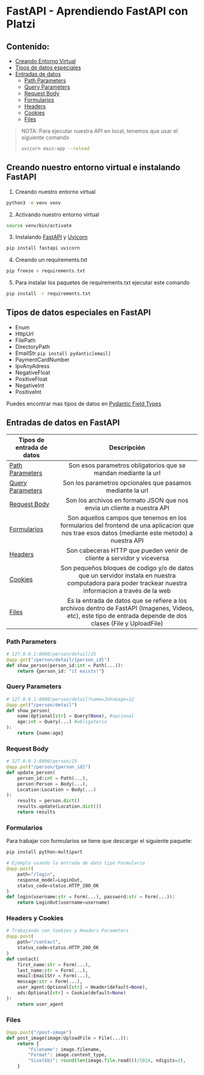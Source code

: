 # FastAPI - Aprendiendo FastAPI con Platzi
## Contenido:
* [Creando Entorno Virtual](#creando-nuestro-entorno-virtual-e-instalando-fastapi)
* [Tipos de datos especiales](#tipos-de-datos-especiales-en-fastapi)
* [Entradas de datos](#entradas-de-datos-en-fastapi)
    * [Path Parameters](#path-parameters)
    * [Query Parameters](#query-parameters)
    * [Request Body](#request-body)
    * [Formularios](#Formularios)
    * [Headers](#headers-y-cookies)
    * [Cookies](#headers-y-cookies)
    * [Files](#files)

>NOTA: Para ejecutar nuestra API en local, tenemos que usar el siguiente comando
>```sh
>uvicorn main:app --reload
>```

## Creando nuestro entorno virtual e instalando FastAPI
1. Creando nuestro entorno virtual
```sh
python3 -m venv venv
```
2. Activando nuestro entorno virtual
```sh
source venv/bin/activate
```
3. Instalando [FastAPI](https://fastapi.tiangolo.com/) y [Uvicorn](https://www.uvicorn.org/)
```sh
pip install fastapi uvicorn
```
4. Creando un requirements.txt
```sh
pip freeze > requirements.txt
```
5. Para instalar los paquetes de requirements.txt ejecutar este comando
```sh
pip install -r requirements.txt
```

## Tipos de datos especiales en FastAPI
* Enum
* HttpUrl
* FilePath
* DirectoryPath
* EmailStr `pip install pydantic[email]`
* PaymentCardNumber
* IpvAnyAdress
* NegativeFloat
* PositiveFloat
* NegativeInt
* PositiveInt

Puedes encontrar mas tipos de datos en [Pydantic Field Types](https://pydantic-docs.helpmanual.io/usage/types/#pydantic-types)


## Entradas de datos en FastAPI

|Tipos de entrada de datos| Descripción |
| ------------------ |:-------------:|
| [Path Parameters](#path-parameters)    |Son esos parametros obligatorios que se mandan mediante la url |
| [Query Parameters](#query-parameters)   |Son los parametros opcionales que pasamos mediante la url|
| [Request Body](#request-body)       |Son los archivos en formato JSON que nos envia un cliente a nuestra API|
| [Formularios](#Formularios)        |Son aquellos campos que tenemos en los formularios del frontend de una aplicacion que nos trae esos datos (mediante este metodo) a nuestra API|
| [Headers](#headers-y-cookies)            |Son cabeceras HTTP que pueden venir de cliente a servidor y viceversa|
| [Cookies](#headers-y-cookies)            |Son pequeños bloques de codigo y/o de datos que un servidor instala en nuestra computadora para poder trackear nuestra informacion a través de la web|
| [Files](#files)              |Es la entrada de datos que se refiere a los archivos dentro de FastAPI (Imagenes, Videos, etc), este tipo de entrada depende de dos clases (File y UploadFile)|

### Path Parameters
```python
# 127.0.0.1:8000/person/detail/25
@app.get("/person/detail/{person_id}")
def show_person(person_id:int = Path(...)): 
    return {person_id: "it exists!"}
```

### Query Parameters
```python
# 127.0.0.1:8000/person/detail?name=John&age=12
@app.get("/person/detail")
def show_person(
    name:Optional[str] = Query(None), #opcional
    age:int = Query(...) #obligatorio
):
    return {name:age}
```

### Request Body
```python
# 127.0.0.1:8000/person/25
@app.put("/person/{person_id}")
def update_person(
    person_id:int = Path(...),
    person:Person = Body(...),
    Location:Location = Body(...)
):
    results = person.dict()
    results.update(Location.dict())
    return results
```

### Formularios
Para trabajar con formularios se tiene que descargar el siguiente paquete:
```sh
pip install python-multipart
```
```python
# Ejemplo usando la entrada de dato tipo Formulario
@app.post(
    path="/login",
    response_model=LoginOut,
    status_code=status.HTTP_200_OK
)
def login(username:str = Form(...), password:str = Form(...)):
    return LoginOut(username=username)
```

### Headers y Cookies
```py
# Trabajando con Cookies y Headers Parameters
@app.post(
    path="/contact",
    status_code=status.HTTP_200_OK
)
def contact(
    first_name:str = Form(...),
    last_name:str = Form(...),
    email:EmailStr = Form(...),
    message:str = Form(...),
    user_agent:Optional[str] = Header(default=None),
    ads:Optional[str] = Cookie(default=None)
):
    return user_agent
```

### Files
```py
@app.post("/post-image")
def post_image(image:UploadFile = File(...)):
    return {
        "Filename": image.filename,
        "Format": image.content_type,
        "Size(kb)": round(len(image.file.read())/1024, ndigits=2),
    }
```
